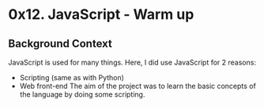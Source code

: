 # 0x12. JavaScript - Warm up

## Background Context

JavaScript is used for many things. Here, I did use JavaScript for 2 reasons:
- Scripting (same as with Python)
- Web front-end
The aim of the project was to learn the basic concepts of the language by doing some scripting.
